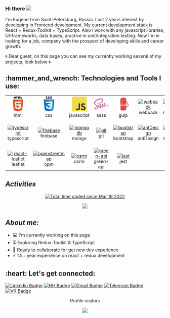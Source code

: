 ### Hi there <img src="https://media.giphy.com/media/hvRJCLFzcasrR4ia7z/giphy.gif" width="25px">

I'm Eugene from Saint-Petersburg, Russia. Last 2 years interest by developing in Frontend development. My current development stack is React + Redux-Toolkit + TypeScript. Also i work with any javascript libraries, UI-frameworks, data bases, practice in unit/integration testing. Now I'm in looking for a job, company with the prospect of developing skills and career growth.

🌀 Dear guest, on this page you can see my currently working several of my projects, look below 🌀


<h2 align="left">:hammer_and_wrench: Technologies and Tools I use:</h2>

<table>
          <tr>
              <td align="center" width="96">
                  <a href="https://www.w3.org/html/">
                      <img src="https://raw.githubusercontent.com/devicons/devicon/master/icons/html5/html5-original-wordmark.svg" width="48" height="48" alt="html5" />
                  </a>
                  <br>html
              </td>
              <td align="center" width="96">
                  <a href="https://www.w3schools.com/css/">
                      <img src="https://raw.githubusercontent.com/devicons/devicon/master/icons/css3/css3-original-wordmark.svg" width="48" height="48" alt="css3" />
                  </a>
                  <br>css
              </td>
              <td align="center" width="96">
                  <a href="https://learn.javascript.ru/">
                      <img src="https://raw.githubusercontent.com/devicons/devicon/1119b9f84c0290e0f0b38982099a2bd027a48bf1/icons/javascript/javascript-original.svg" width="48" height="48" alt="javascript" />
                  </a>
                  <br>javascript
              <td align="center" width="96">
                  <a href="https://sass-lang.com">
                      <img src="https://raw.githubusercontent.com/devicons/devicon/master/icons/sass/sass-original.svg" width="48" height="48" alt="sass" />
                  </a>
                  <br>sass
              </td>
              <td align="center" width="96">
                  <a href="https://gulpjs.com/">
                      <img src="https://raw.githubusercontent.com/gulpjs/artwork/master/community/logo-2021/community.png" width="48" height="48" alt="gulp" />
                  </a>
                  <br>gulp
              </td>
              <td align="center" width="96">
                  <a href="https://webpack.js.org/" >
                      <img src="https://www.vectorlogo.zone/logos/js_webpack/js_webpack-icon.svg" width="48" height="48" alt="webpack" />
                  </a>
                  <br>webpack
              </td>
              </td>
              <td align="center" width="96">
                  <a href="https://nodejs.org">
                      <img src="https://www.vectorlogo.zone/logos/nodejs/nodejs-icon.svg" width="48" height="48" alt="nodejs" />
                  </a>
                  <br>nodejs
              </td>
              <td align="center" width="96">
                  <a href="https://nestjs.com/">
                      <img src="https://vectorwiki.com/images/GAcPQ__nestjs.svg" width="48" height="48" alt="nodejs" />
                  </a>
                  <br>nestjs
              </td>
              <td align="center" width="96">
                  <a href="https://reactjs.org/">
                      <img src="https://www.vectorlogo.zone/logos/reactjs/reactjs-icon.svg" width="48" height="48" alt="react" />
                  </a>
                  <br>react
              </td>
              <td align="center" width="96">
                  <a href="https://redux-toolkit.js.org/">
                      <img src="https://raw.githubusercontent.com/detain/svg-logos/780f25886640cef088af994181646db2f6b1a3f8/svg/redux.svg" width="48" height="48" alt="redux" />
                  </a>
                  <br>redux
              </td>
          </tr>
          <tr>
              <td align="center" width="96">
                  <a href="https://www.typescriptlang.org/" >
                      <img src="https://www.vectorlogo.zone/logos/typescriptlang/typescriptlang-icon.svg" width="48" height="48" alt="typescript" />
                  </a>
                  <br>typescript
              </td>
              <td align="center" width="96">
                  <a href="https://firebase.google.com/" >
                      <img src="https://www.vectorlogo.zone/logos/firebase/firebase-icon.svg" width="48" height="48" alt="firebase" />
                  </a>
                  <br>firebase
              </td>
              <td align="center" width="96">
                  <a href="https://www.mongodb.com/">
                      <img src="https://www.vectorlogo.zone/logos/mongodb/mongodb-icon.svg" width="48" height="48" alt="mongodb" />
                  </a>
                  <br>mongo
              </td>
              <td align="center" width="96">
                  <a href="https://git-scm.com/">
                      <img src="https://www.vectorlogo.zone/logos/git-scm/git-scm-icon.svg" width="48" height="48" alt="git" />
                  </a>
                  <br>git
              </td>
              <td align="center" width="96">
                  <a href="https://getbootstrap.com/">
                      <img src="https://www.vectorlogo.zone/logos/getbootstrap/getbootstrap-icon.svg" width="48" height="48" alt="bootstrap" />
                  </a>
                  <br>bootstrap
              </td>
              <td align="center" width="96">
                  <a href="https://ant.design/" >
                      <img src="https://seeklogo.com/images/A/ant-design-logo-EAB6B3D5D9-seeklogo.com.png" width="48" height="48" alt="antDesign" />
                  </a>
                  <br>antDesign
              </td>
              <td align="center" width="96">
                  <a href="https://swiperjs.com/" >
                      <img src="https://cms-assets.tutsplus.com/uploads/users/780/posts/39427/image-upload/68747470733a2f2f6769746875622e7375726d6f6e2e6d652f696d616765732f636f6d6d6f6e2f7377697065722d6c6f676f2e737667.svg" width="48" height="48" alt="swiper" />
                  </a>
                  <br>swiper
              </td>
              <td align="center" width="96">
                  <a href="https://react-spring.io/" >
                      <img src="https://react-spring.io/spring-icon.png" width="48" height="48" alt="react-spring" />
                  </a>
                  <br>spring
              </td>
              <td align="center" width="96">
                  <a href="https://www.emailjs.com/" >
                      <img src="https://www.emailjs.com/logo.png" width="48" height="48" alt="emailjs" />
                  </a>
                  <br>emailjs
              </td>
              <td align="center" width="96">
                <a href="https://react-hook-form.com/" >
                    <img src="https://pbs.twimg.com/profile_images/1373527896472489987/YjVZynHb_400x400.jpg" width="48" height="48" alt="react-hook-form" />
                </a>
                <br>form
            </td>
          </tr>
          <tr>
              <td align="center" width="96">
                  <a href="https://react-leaflet.js.org/" >
                      <img src="https://www.vectorlogo.zone/logos/leafletjs/leafletjs-icon.svg" width="48" height="48" alt="react-leaflet" />
                  </a>
                  <br>leaflet
              </td>
              <td align="center" width="96">
                  <a href="https://www.openstreetmap.org/" >
                      <img src="https://upload.wikimedia.org/wikipedia/commons/b/b0/Openstreetmap_logo.svg" width="48" height="48" alt="openstreetmap" />
                  </a>
                  <br>opm
              </td>
              <td align="center" width="96">
                  <a href="https://project-osrm.org/" >
                      <img src="https://project-osrm.org/images/osrm_logo.svg" width="48" height="48" alt="osrm" />
                  </a>
                  <br>osrm
              </td>
              <td align="center" width="96">
                  <a href="https://green-api.com.kz/" >
                      <img src="https://avatars.githubusercontent.com/u/65014206?s=200&v=4" width="48" height="48" alt="green-api" />
                  </a>
                  <br>green-api
              </td>
              <td align="center" width="96">
                  <a href="https://jestjs.io/ru/" >
                      <img src="https://www.vectorlogo.zone/logos/jestjsio/jestjsio-icon.svg" width="48" height="48" alt="jest" />
                  </a>
                  <br>jest
              </td>
          </tr> 
</table>

## _Activities_
   
<p align="center">
          <a href="https://wakatime.com/@c6234f01-a2f3-43c2-91a8-c202275f76e4"><img src="https://wakatime.com/badge/user/c6234f01-a2f3-43c2-91a8-c202275f76e4.svg" alt="Total time coded since Mar 19 2022" /></a>
</p>   

<div align="center">
          <img src="https://github-readme-stats.vercel.app/api?username=fpsska&show_icons=true&theme=tokyonight" />
</div> 
     
          
## _About me:_

- :computer: I'm currently working on this page
- :hourglass_flowing_sand:  Exploring Redux-Toolkit & TypeScript
- :rocket: Ready to collaborate for get new dev experience
- :zap: 1.5+ year experience on react + redux development

<h2 align="left">:heart: Let's get connected:</h2>

[![Linkedin Badge](https://img.shields.io/badge/-linkedin-blue?style=flat-square&logo=Linkedin&logoColor=white&link=https://www.linkedin.com/in/eugene-egorov-040129234/)](https://www.linkedin.com/in/eugene-egorov-040129234/)
[![HH Badge](https://img.shields.io/badge/-hh-blue?style=flat-square&logo=HH&logoColor=white&link=https://spb.hh.ru/resume/3e7bb3c1ff0865f0cd0039ed1f62456e6a7032)](https://spb.hh.ru/resume/3e7bb3c1ff0865f0cd0039ed1f62456e6a7032)
[![Gmail Badge](https://img.shields.io/badge/-gmail-blue?style=flat-square&logo=Gmail&logoColor=white)](mailto:fpsska1337@gmail.com) 
[![Telegram Badge](https://img.shields.io/badge/-telegram-blue?style=flat-square&logo=Telegram&logoColor=white&link=https://t.me/Fpsska)](https://t.me/Fpsska) 
[![VK Badge](https://img.shields.io/badge/-vk-blue?style=flat-square&logo=VK&logoColor=white&link=https://vk.com/fpsska)](https://vk.com/fpsska)


<p align="center">Profile visitors</p>


<p align="center"> 
  <img src="https://profile-counter.glitch.me/fpsska/count.svg" />
</p>
